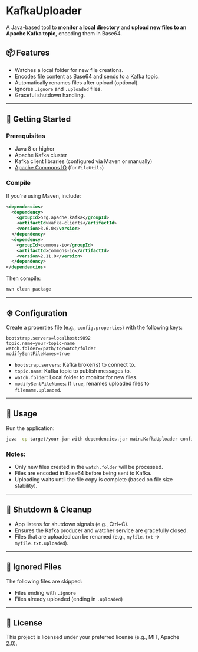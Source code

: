 
# KafkaUploader

A Java-based tool to **monitor a local directory** and **upload new files to an Apache Kafka topic**, encoding them in Base64.

## 📦 Features

- Watches a local folder for new file creations.
- Encodes file content as Base64 and sends to a Kafka topic.
- Automatically renames files after upload (optional).
- Ignores `.ignore` and `.uploaded` files.
- Graceful shutdown handling.

---

## 🚀 Getting Started

### Prerequisites

- Java 8 or higher
- Apache Kafka cluster
- Kafka client libraries (configured via Maven or manually)
- [Apache Commons IO](https://commons.apache.org/proper/commons-io/) (for `FileUtils`)

### Compile

If you're using Maven, include:

```xml
<dependencies>
  <dependency>
    <groupId>org.apache.kafka</groupId>
    <artifactId>kafka-clients</artifactId>
    <version>3.6.0</version>
  </dependency>
  <dependency>
    <groupId>commons-io</groupId>
    <artifactId>commons-io</artifactId>
    <version>2.11.0</version>
  </dependency>
</dependencies>
```

Then compile:

```bash
mvn clean package
```

---

## ⚙️ Configuration

Create a properties file (e.g., `config.properties`) with the following keys:

```properties
bootstrap.servers=localhost:9092
topic.name=your-topic-name
watch.folder=/path/to/watch/folder
modifySentFileNames=true
```

- `bootstrap.servers`: Kafka broker(s) to connect to.
- `topic.name`: Kafka topic to publish messages to.
- `watch.folder`: Local folder to monitor for new files.
- `modifySentFileNames`: If `true`, renames uploaded files to `filename.uploaded`.

---

## 🏁 Usage

Run the application:

```bash
java -cp target/your-jar-with-dependencies.jar main.KafkaUploader config.properties
```

### Notes:
- Only new files created in the `watch.folder` will be processed.
- Files are encoded in Base64 before being sent to Kafka.
- Uploading waits until the file copy is complete (based on file size stability).

---

## 🧼 Shutdown & Cleanup

- App listens for shutdown signals (e.g., Ctrl+C).
- Ensures the Kafka producer and watcher service are gracefully closed.
- Files that are uploaded can be renamed (e.g., `myfile.txt` → `myfile.txt.uploaded`).

---

## 🚫 Ignored Files

The following files are skipped:

- Files ending with `.ignore`
- Files already uploaded (ending in `.uploaded`)

---

## 📄 License

This project is licensed under your preferred license (e.g., MIT, Apache 2.0).
